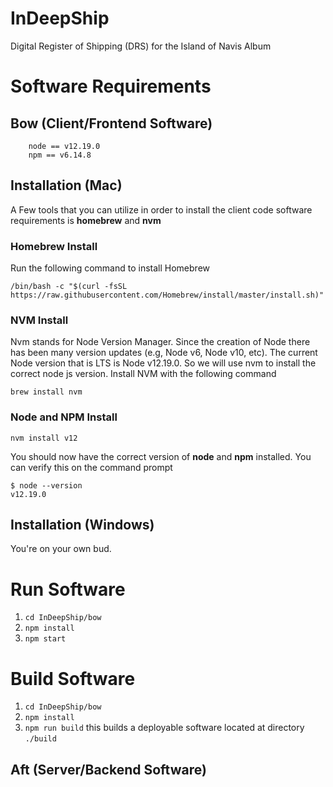 # InDeepShip
Digital Register of Shipping (DRS) for the Island of Navis Album

# Software Requirements
## Bow (Client/Frontend Software)
```
    node == v12.19.0
    npm == v6.14.8
```

## Installation (Mac)
A Few tools that you can utilize in order to install the client code software
requirements is **homebrew** and **nvm**


### Homebrew Install
Run the following command to install Homebrew
```
/bin/bash -c "$(curl -fsSL https://raw.githubusercontent.com/Homebrew/install/master/install.sh)"
```

### NVM Install
Nvm stands for Node Version Manager. Since the creation of Node there has been many version updates
(e.g, Node v6, Node v10, etc). The current Node version that is LTS is Node v12.19.0. So we will use
nvm to install the correct node js version. Install NVM with the following command
```
brew install nvm
```

### Node and NPM Install
```
nvm install v12
```
You should now have the correct version of **node** and **npm** installed. You can verify this on the command prompt
```
$ node --version
v12.19.0
```

## Installation (Windows)
You're on your own bud.

# Run Software
1. `cd InDeepShip/bow`
2. `npm install`
3. `npm start`

# Build Software
1. `cd InDeepShip/bow`
2. `npm install`
3. `npm run build` this builds a deployable software located at directory `./build`

## Aft (Server/Backend Software)